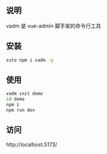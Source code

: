 ## 说明
vadm 是 vue-admin 脚手架的命令行工具
## 安装
```bash
suto npm i vadm -g
```
## 使用
```bash
vadm init demo
cd demo
npm i
npm run dev
```
## 访问
http://localhost:5173/
